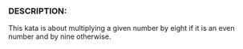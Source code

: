 ### DESCRIPTION:

This kata is about multiplying a given number by eight if it is an even number and by nine otherwise.